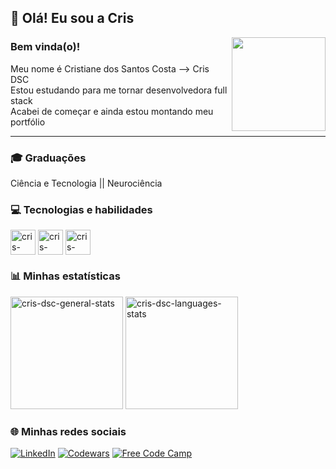 ## 👋 Olá! Eu sou a Cris

<img align="right" height="150" width="150" src="https://media-private.canva.com/l3RiM/MAE_4Yl3RiM/1/s.png?X-Amz-Algorithm=AWS4-HMAC-SHA256&X-Amz-Credential=AKIAJWF6QO3UH4PAAJ6Q%2F20220505%2Fus-east-1%2Fs3%2Faws4_request&X-Amz-Date=20220505T100836Z&X-Amz-Expires=70716&X-Amz-Signature=c37af226a53013edf8c60ab7fea247240fc4e6e257ab43da9bb69da91a31c812&X-Amz-SignedHeaders=host&response-expires=Fri%2C%2006%20May%202022%2005%3A47%3A12%20GMT"/>

### Bem vinda(o)!

Meu nome é Cristiane dos Santos Costa --> Cris DSC </br>
Estou estudando para me tornar desenvolvedora full stack </br>
Acabei de começar e ainda estou montando meu portfólio </br>

<hr>

### 🎓 Graduações</br>
Ciência e Tecnologia || Neurociência


### 💻 Tecnologias e habilidades

<div>
  <img align="center" height="40" wodth="50" src="https://cdn.jsdelivr.net/gh/devicons/devicon/icons/html5/html5-plain-wordmark.svg" alt="cris-dsc-html"/>
  <img align="center" height="40" wodth="50" src="https://cdn.jsdelivr.net/gh/devicons/devicon/icons/css3/css3-plain-wordmark.svg" alt="cris-dsc-css"/>
  <img align="center" height="40" wodth="50" src="https://cdn.jsdelivr.net/gh/devicons/devicon/icons/python/python-original-wordmark.svg" alt="cris-dsc-python"/>
</div>

### 📊 Minhas estatísticas

<div>
  <img height="180em" src="https://github-readme-stats.vercel.app/api?username=cris-dsc&show_icons=true&theme=gruvbox" alt="cris-dsc-general-stats"/>
  <img height="180em" src="https://github-readme-stats.vercel.app/api/top-langs/?username=cris-dsc&langs_count=3&layout=compact&theme=gruvbox" alt="cris-dsc-languages-stats"/>
</div>

### 🌐 Minhas redes sociais

[![LinkedIn](https://img.shields.io/badge/LinkedIn-0077B5?style=for-the-badge&logo=linkedin&logoColor=white)](https://www.linkedin.com/in/cristiane-s-costa-83a115228/)
[![Codewars](https://img.shields.io/badge/Codewars-B1361E?style=for-the-badge&logo=Codewars&logoColor=white)](https://www.codewars.com/users/cristiane.dsc)
[![Free Code Camp](https://img.shields.io/badge/freecodecamp-27273D?style=for-the-badge&logo=freecodecamp&logoColor=white)](https://www.freecodecamp.org/crisDSC)
